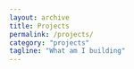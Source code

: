 ```yaml
---
layout: archive
title: Projects
permalink: /projects/
category: "projects"
tagline: "What am I building"
---
```

